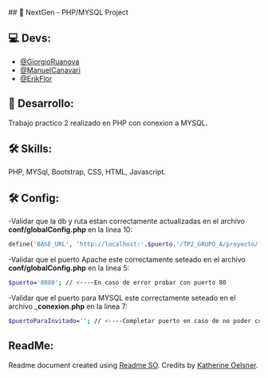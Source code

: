 ﻿﻿## 📃 NextGen - PHP/MYSQL Project

## 💻 Devs:
- [@GiorgioRuanova](https://github.com/gioruanova)
- [@ManuelCanavari](https://github.com/mcanavari43)
- [@ErikFlor](https://github.com/erikfacundo)

## 🚀 Desarrollo:
Trabajo practico 2 realizado en PHP con conexion a MYSQL.

## 🛠 Skills:
PHP, MYSql, Bootstrap, CSS, HTML, Javascript.


## 🛠 Config:
-Validar que la db y ruta estan correctamente actualizadas en el archivo __conf/globalConfig.php__ en la linea 10:
```bash
define('BASE_URL', 'http://localhost:'.$puerto.'/TP2_GRUPO_A/proyecto/');
```

-Validar que el puerto Apache este correctamente seteado en el archivo __conf/globalConfig.php__ en la linea 5:
```bash
$puerto='8080'; // <----En caso de error probar con puerto 80
```

-Validar que el puerto para MYSQL este correctamente seteado en el archivo ___conexion.php__ en la linea 7:
```bash
$puertoParaInvitado=''; // <----Completar puerto en caso de no poder conectarse
```


## ReadMe:
Readme document created using [Readme SO](https://readme.so/es). Credits by [Katherine Oelsner](https://github.com/octokatherine).
